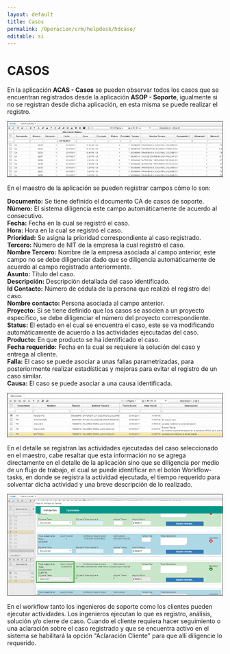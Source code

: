 ```yaml
---
layout: default
title: Casos
permalink: /Operacion/crm/helpdesk/hdcaso/
editable: si
---
```


# CASOS

En la aplicación **ACAS - Casos** se pueden observar todos los casos que se encuentran registrados desde la aplicación **ASOP - Soporte**, igualmente si no se registran desde dicha aplicación, en esta misma se puede realizar el registro.

![](ACASmaestro.png)

En el maestro de la aplicación se pueden registrar campos cómo lo son:

**Documento:** Se tiene definido el documento CA de casos de soporte.  
**Número:** El sistema diligencia este campo automáticamente de acuerdo al consecutivo.  
**Fecha:** Fecha en la cual se registró el caso.  
**Hora:** Hora en la cual se registró el caso.  
**Prioridad:** Se asigna la prioridad correspondiente al caso registrado.  
**Tercero:** Número de NIT de la empresa la cual registró el caso.  
**Nombre Tercero:** Nombre de la empresa asociada al campo anterior, este campo no se debe diligenciar dado que se diligencia automáticamente de acuerdo al campo registrado anteriormente.  
**Asunto:** Título del caso.  
**Descripción:** Descripción detallada del caso identificado.  
**Id Contacto:** Número de cédula de la persona que realizó el registro del caso.  
**Nombre contacto:** Persona asociada al campo anterior.  
**Proyecto:** Si se tiene definido que los casos se asocien a un proyecto especifico, se debe diligenciar el número del proyecto correspondiente.  
**Status:** El estado en el cual se encuentra el caso, este se va modificando automáticamente de acuerdo a las actividades ejecutadas del caso.  
**Producto:** En que producto se ha identificado el caso.  
**Fecha requerido:** Fecha en la cual se requiere la solución del caso y entrega al cliente.  
**Falla:** El caso se puede asociar a unas fallas parametrizadas, para posteriormente realizar estadísticas y mejoras para evitar el registro de un caso similar.  
**Causa:** El caso se puede asociar a una causa identificada.  

![](ACASdetalle.png)

En el detalle se registran las actividades ejecutadas del caso seleccionado en el maestro, cabe resaltar que esta información no se agrega directamente en el detalle de la aplicación sino que se diligencia por medio de un flujo de trabajo, el cual se puede identificar en el botón Workflow-tasks, en donde se registra la actividad ejecutada, el tiempo requerido para solventar dicha actividad y una breve descripción de lo realizado.

![](ACAStaskworkflow.png)

En el workflow tanto los ingenieros de soporte como los clientes pueden ejecutar actividades. Los ingenieros ejecutan lo que es registro, análisis, solución y/o cierre de caso. Cuando el cliente requiera hacer seguimiento o una aclaración sobre el caso registrado y que se encuentra activo en el sistema se habilitará la opción "Aclaración Cliente" para que allí diligencie lo requerido.

